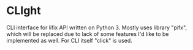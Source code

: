 # CLIght
CLI interface for lifix API written on Python 3. Mostly uses library "pifx", which will be replaced due to lack of some features I'd like to be implemented as well.
For CLI itself "click" is used.

